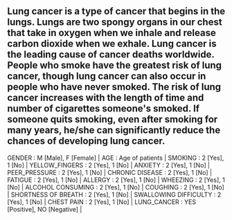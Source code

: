 Lung cancer is a type of cancer that begins in the lungs. Lungs are two spongy organs in our chest that take in oxygen when we inhale and release carbon dioxide when we exhale. Lung cancer is the leading cause of cancer deaths worldwide.
People who smoke have the greatest risk of lung cancer, though lung cancer can also occur in people who have never smoked. The risk of lung cancer increases with the length of time and number of cigarettes someone's smoked. If someone quits smoking, even after smoking for many years, he/she can significantly reduce the chances of developing lung cancer.
------------------------------------
GENDER : M [Male], F [Female] |
AGE : Age of patients |
SMOKING : 2 [Yes], 1 [No] |
YELLOW_FINGERS : 2 [Yes], 1 [No] |
ANXIETY : 2 [Yes], 1 [No] |
PEER_PRESSURE : 2 [Yes], 1 [No] |
CHRONIC DISEASE : 2 [Yes], 1 [No] |
FATIGUE : 2 [Yes], 1 [No] |
ALLERGY : 2 [Yes], 1 [No] |
WHEEZING : 2 [Yes], 1 [No] |
ALCOHOL CONSUMING : 2 [Yes], 1 [No] |
COUGHING : 2 [Yes], 1 [No] |
SHORTNESS OF BREATH : 2 [Yes], 1 [No] |
SWALLOWING DIFFICULTY : 2 [Yes], 1 [No] |
CHEST PAIN : 2 [Yes], 1 [No] |
LUNG_CANCER : YES [Positive], NO [Negative] |
